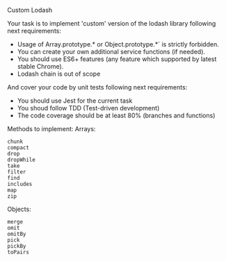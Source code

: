 Custom Lodash

Your task is to implement 'custom' version of the lodash library following next requirements:

 - Usage of Array.prototype.* or Object.prototype.*` is strictly forbidden.
 - You can create your own additional service functions (if needed).
 - You should use ES6+ features (any feature which supported by latest stable Chrome).
 - Lodash chain is out of scope

And cover your code by unit tests following next requirements:

- You should use Jest for the current task
- You shoud follow TDD (Test-driven development)
- The code coverage should be at least 80% (branches and functions)

Methods to implement:
Arrays:

    chunk
    compact
    drop
    dropWhile
    take
    filter
    find
    includes
    map
    zip

Objects:

    merge
    omit
    omitBy
    pick
    pickBy
    toPairs
